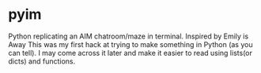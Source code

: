 # pyim
Python replicating an AIM chatroom/maze in terminal. Inspired by Emily is Away
This was my first hack at trying to make something in Python (as you can tell). I may come across it later and make it easier to
read using lists(or dicts) and functions.
